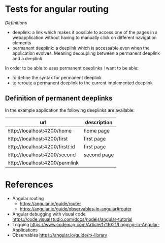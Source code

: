 # Tests for angular routing
*Definitions*
- deeplink: a link which makes it possible to access one of the pages in a webapplication without having to manually click on different navigation elements
- permanent deeplink: a deeplink which is accessable even when the application evolves. Meaning decoupling between a permanent deeplink and a deeplink
  
In order to be able to uses permanent deeplinks I want to be able:
- to define the syntax for permanent deeplink
- to reroute a permanent deeplink to the current implemented deeplink

## Definition of permanent deeplinks
In the example application the following deeplinks are available:

| url                              | description   |
|----------------------------------|---------------|
| http://localhost:4200/home       | home page     |
| http://localhost:4200/first      | first page    |
| http://localhost:4200/first/:id  | first page    |
| http://localhost:4200/second     | second page   |
| http://localhost:4200/permlink

# References
* Angular routing 
  * https://angular.io/guide/router
  * https://angular.io/guide/observables-in-angular#router
* Angular debugging with visual code https://code.visualstudio.com/docs/nodejs/angular-tutorial
* Logging https://www.codemag.com/Article/1711021/Logging-in-Angular-Applications 
* Observables https://angular.io/guide/rx-library 
  